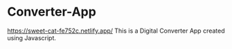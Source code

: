 # Converter-App
https://sweet-cat-fe752c.netlify.app/
This is a Digital Converter App created using Javascript.
